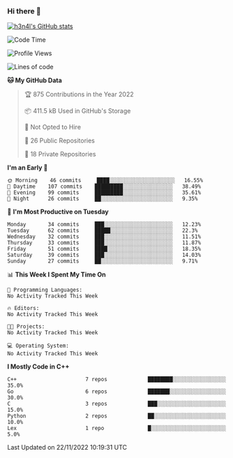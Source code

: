 ### Hi there 👋

[![h3n4l's GitHub stats](https://github-readme-stats.vercel.app/api?username=h3n4l&count_private=true&show_icons=true&theme=radical)](https://github.com/h3n4l/github-readme-stats)

<!--START_SECTION:waka-->
![Code Time](http://img.shields.io/badge/Code%20Time-771%20hrs%201%20min-blue)

![Profile Views](http://img.shields.io/badge/Profile%20Views-0-blue)

![Lines of code](https://img.shields.io/badge/From%20Hello%20World%20I%27ve%20Written-44%20Thousand%20lines%20of%20code-blue)

**🐱 My GitHub Data** 

> 🏆 875 Contributions in the Year 2022
 > 
> 📦 411.5 kB Used in GitHub's Storage 
 > 
> 🚫 Not Opted to Hire
 > 
> 📜 26 Public Repositories 
 > 
> 🔑 18 Private Repositories  
 > 
**I'm an Early 🐤** 

```text
🌞 Morning    46 commits     ████░░░░░░░░░░░░░░░░░░░░░   16.55% 
🌆 Daytime    107 commits    █████████░░░░░░░░░░░░░░░░   38.49% 
🌃 Evening    99 commits     █████████░░░░░░░░░░░░░░░░   35.61% 
🌙 Night      26 commits     ██░░░░░░░░░░░░░░░░░░░░░░░   9.35%

```
📅 **I'm Most Productive on Tuesday** 

```text
Monday       34 commits     ███░░░░░░░░░░░░░░░░░░░░░░   12.23% 
Tuesday      62 commits     █████░░░░░░░░░░░░░░░░░░░░   22.3% 
Wednesday    32 commits     ███░░░░░░░░░░░░░░░░░░░░░░   11.51% 
Thursday     33 commits     ███░░░░░░░░░░░░░░░░░░░░░░   11.87% 
Friday       51 commits     ████░░░░░░░░░░░░░░░░░░░░░   18.35% 
Saturday     39 commits     ███░░░░░░░░░░░░░░░░░░░░░░   14.03% 
Sunday       27 commits     ██░░░░░░░░░░░░░░░░░░░░░░░   9.71%

```


📊 **This Week I Spent My Time On** 

```text
💬 Programming Languages: 
No Activity Tracked This Week

🔥 Editors: 
No Activity Tracked This Week

🐱‍💻 Projects: 
No Activity Tracked This Week

💻 Operating System: 
No Activity Tracked This Week

```

**I Mostly Code in C++** 

```text
C++                      7 repos             ████████░░░░░░░░░░░░░░░░░   35.0% 
Go                       6 repos             ███████░░░░░░░░░░░░░░░░░░   30.0% 
C                        3 repos             ███░░░░░░░░░░░░░░░░░░░░░░   15.0% 
Python                   2 repos             ██░░░░░░░░░░░░░░░░░░░░░░░   10.0% 
Lex                      1 repo              █░░░░░░░░░░░░░░░░░░░░░░░░   5.0%

```



 Last Updated on 22/11/2022 10:19:31 UTC
<!--END_SECTION:waka-->

